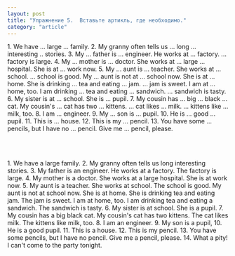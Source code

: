 ```yaml
---
layout: post
title: "Упражнение 5.  Вставьте артикль, где необходимо."
category: "article"
---
```

<section class="question">
1. We have ... large ... family. 2. My granny often tells us ... long ... interesting .. stories. 3. My ... father is ... engineer. He works at ... factory. ... factory is large. 4. My ... mother is ... doctor. She works at ... large ... hospital. She is at ... work now. 5. My ... aunt is ... teacher. She works at ... school. ... school is good. My ... aunt is not at ... school now. She is at ... home. She is drinking ... tea and eating ... jam. ... jam is sweet. I am at ... home, too. I am drinking ... tea and eating ... sandwich. ... sandwich is tasty. 6. My sister is at ... school. She is ... pupil. 7. My cousin has ... big ... black ... cat. My cousin's ... cat has two ... kittens. ... cat likes ... milk. ... kittens like ... milk, too. 8. I am ... engineer. 9. My ... son is ... pupil. 10. He is ... good ... pupil. 11. This is ... house. 12. This is my ... pencil. 13. You have some ... pencils, but I have no ... pencil. Give me ... pencil, please.

<br><br>
</section>

<section class="answer">
1. We have a large family. 2. My granny often tells us long interesting stories. 3. My father is an engineer. He works at a factory. The factory is large. 4. My mother is a doctor. She works at a large hospital. She is at work now. 5. My aunt is a teacher. She works at school. The school is good. My aunt is not at school now. She is at home. She is drinking tea and eating jam. The jam is sweet. I am at home, too. I am drinking tea and eating a sandwich. The sandwich is tasty. 6. My sister is at school. She is a pupil. 7. My cousin has a big black cat. My cousin's cat has two kittens. The cat likes milk. The kittens like milk, too. 8. I am an engineer. 9. My son is a pupil, 10. He is a good pupil. 11. This is a house. 12. This is my pencil. 13. You have some pencils, but I have no pencil. Give me a pencil, please. 14. What a pity! I can't come to the party tonight.
</section>